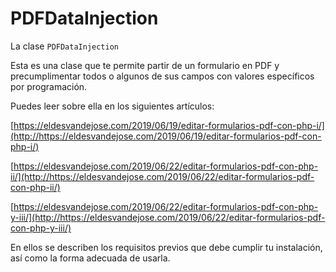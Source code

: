 # PDFDataInjection
La clase `PDFDataInjection`

Esta es una clase que te permite partir de un formulario en PDF y precumplimentar todos o algunos de sus campos con valores específicos por programación.

Puedes leer sobre ella en los siguientes artículos:

[https://eldesvandejose.com/2019/06/19/editar-formularios-pdf-con-php-i/](http://https://eldesvandejose.com/2019/06/19/editar-formularios-pdf-con-php-i/)

[https://eldesvandejose.com/2019/06/22/editar-formularios-pdf-con-php-ii/](http://https://eldesvandejose.com/2019/06/22/editar-formularios-pdf-con-php-ii/)

[https://eldesvandejose.com/2019/06/22/editar-formularios-pdf-con-php-y-iii/](http://https://eldesvandejose.com/2019/06/22/editar-formularios-pdf-con-php-y-iii/)


En ellos se describen los requisitos previos que debe cumplir tu instalación, así como la forma adecuada de usarla.

